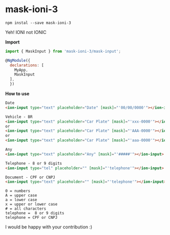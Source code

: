 # mask-ioni-3

`npm instal --save mask-ioni-3`

Yeh! IONI not IONIC

**Import**
```javascript
import { MaskInput } from 'mask-ioni-3/mask-input';

@NgModule({
  declarations: [
    MyApp,
    MaskInput
  ],
  })
```

**How to use**
```html
Date
<ion-input type="text" placeholder="Date" [mask]="'00/00/0000'"></ion-input>

Vehicle - BR
<ion-input type="text" placeholder="Car Plate" [mask]="'xxx-0000'"></ion-input>
or
<ion-input type="text" placeholder="Car Plate" [mask]="'AAA-0000'"></ion-input>
or
<ion-input type="text" placeholder="Car Plate" [mask]="'aaa-0000'"></ion-input>

Any
<ion-input type="text" placeholder="Any" [mask]="'#####'"></ion-input>

Telephone - 8 or 9 digits
<ion-input type="tel" placeholder="" [mask]="'telephone'"></ion-input>

Document - CPF or CNPJ
<ion-input type="text" placeholder="" [mask]="'telephone'"></ion-input>
```

```
0 = numbers
A = upper case
a = lower case
x = upper or lower case
# = all characters
telephone =  8 or 9 digits
telephone = CPF or CNPJ
```

I would be happy with your contribution :)